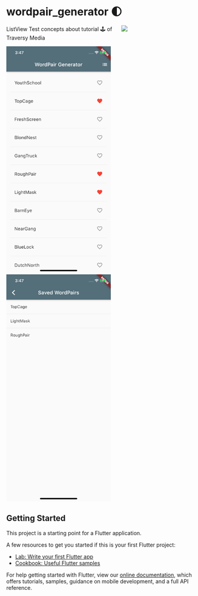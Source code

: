 
# wordpair_generator 🌓
<img align='right' src='https://media.giphy.com/media/bcKmIWkUMCjVm/giphy.gif' width='200"'>
ListView Test concepts about tutorial 🕹 of Traversy Media

<img src="images/i1.png" width="276" height="597"> <img src="images/i2.png" width="276" height="597">

## Getting Started

This project is a starting point for a Flutter application.

A few resources to get you started if this is your first Flutter project:

- [Lab: Write your first Flutter app](https://flutter.dev/docs/get-started/codelab)
- [Cookbook: Useful Flutter samples](https://flutter.dev/docs/cookbook)

For help getting started with Flutter, view our
[online documentation](https://flutter.dev/docs), which offers tutorials,
samples, guidance on mobile development, and a full API reference.
